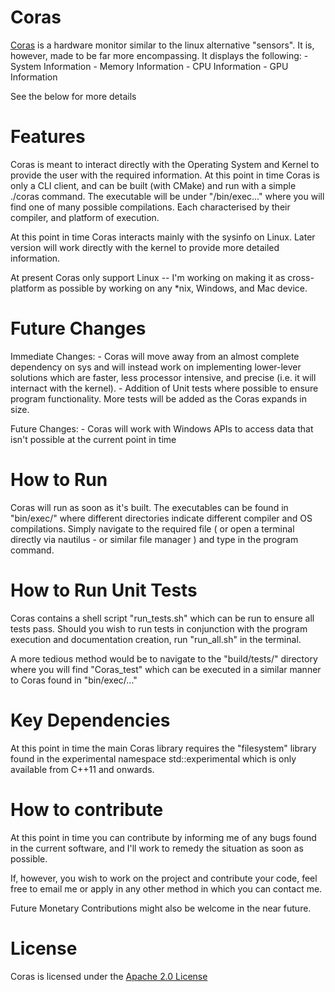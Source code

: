 # Coras
[Coras](www.github.com/BenrickSmit/Coras) is a hardware monitor similar to the
linux alternative "sensors". It is, however, made to be far more encompassing.
It displays the following:
    -   System Information
    -   Memory Information
    -   CPU Information
    -   GPU Information

See the below for more details

# Features
Coras is meant to interact directly with the Operating System and Kernel to 
provide the user with the required information. At this point in time Coras is
only a CLI client, and can be built (with CMake) and run with a simple ./coras
command. The executable will be under "/bin/exec..." where you will find
one of many possible compilations. Each characterised by their compiler, and 
platform of execution.

At this point in time Coras interacts mainly with the sysinfo on Linux. Later
version will work directly with the kernel to provide more detailed information.

At present Coras only support Linux -- I'm working on making it as
cross-platform as possible by working on any *nix, Windows, and Mac device.

# Future Changes
Immediate Changes:
    -   Coras will move away from an almost complete dependency on sys and will
        instead work on implementing lower-lever solutions which are faster,
        less processor intensive, and precise (i.e. it will internact with
        the kernel).
    -   Addition of Unit tests where possible to ensure program functionality.
        More tests will be added as the Coras expands in size.

Future Changes:
    -   Coras will work with Windows APIs to access data that isn't possible
        at the current point in time

# How to Run
Coras will run as soon as it's built. The executables can be found in 
"bin/exec/" where different directories indicate different compiler and OS
compilations. Simply navigate to the required file ( or open a terminal directly
via nautilus - or similar file manager ) and type in the program command.

# How to Run Unit Tests
Coras contains a shell script "run_tests.sh" which can be run to ensure all
tests pass. Should you wish to run tests in conjunction with the program 
execution and documentation creation, run "run_all.sh" in the terminal.

A more tedious method would be to navigate to the "build/tests/" directory
where you will find "Coras_test" which can be executed in a similar manner to
Coras found in "bin/exec/..."

# Key Dependencies
At this point in time the main Coras library requires the "filesystem" library
found in the experimental namespace std::experimental which is only available
from C++11 and onwards.

# How to contribute
At this point in time you can contribute by informing me of any bugs found in 
the current software, and I'll work to remedy the situation as soon as possible.

If, however, you wish to work on the project and contribute your code, feel free
to email me or apply in any other method in which you can contact me.

Future Monetary Contributions might also be welcome in the near future.

# License
Coras is licensed under the [Apache 2.0 License](LICENSE)

